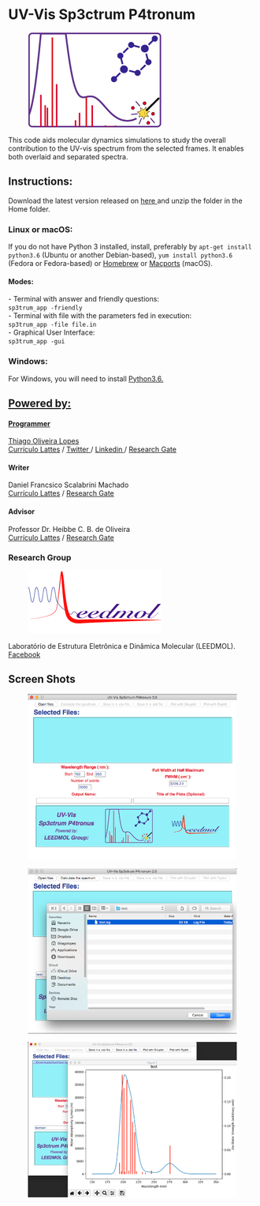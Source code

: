 
<h1>UV-Vis Sp3ctrum P4tronum</h1>
<figure>
  <img src="index/sp3ctrum.png" alt="sp3ctrum">	
</figure>
<p>This code aids molecular dynamics simulations to study the overall contribution to the UV-vis spectrum from the selected frames. It enables both overlaid and separated spectra.</p>

<h2>Instructions:</h2>
Download the latest version released on <a href="https://github.com/lopesth/UV-Vis-Sp3ctrum-P4tronus/archive/2.0.1.zip"> here </a> and unzip the folder in the Home folder.
<br>
<h3>Linux or macOS:</h3>
If you do not have Python 3 installed, install, preferably by <code>apt-get install python3.6</code> (Ubuntu or another Debian-based), <code>yum install python3.6</code> (Fedora or Fedora-based) or <a href="https://brew.sh/index_pt-br.html">Homebrew<a> or <a href="https://www.macports.org">Macports<a> (macOS).
<h4>Modes:</h4>
- Terminal with answer and friendly questions:<br>
<code>sp3trum_app -friendly</code><br>
- Terminal with file with the parameters fed in execution:<br>
<code>sp3trum_app -file file.in</code><br>
- Graphical User Interface:<br>
<code>sp3trum_app -gui</code><br>
<h3>Windows:</h3>
For Windows, you will need to install <a href="https://www.python.org/ftp/python/3.6.3/python-3.6.3-amd64.exe"> Python3.6.

<h2>Powered by:</h2>
<h4>Programmer</h4>
Thiago Oliveira Lopes<br>
<a href="http://lattes.cnpq.br/8870631835172791"> Currículo Lattes</a> / <a href="https://twitter.com/thiago_o_lopes"> Twitter </a> / <a href="https://www.linkedin.com/in/thiago-lopes-1972b270"> Linkedin </a> / <a href="https://www.researchgate.net/profile/Thiago_Lopes2"> Research Gate</a>
<h4>Writer</h4>
Daniel Francsico Scalabrini Machado<br>
<a href="http://lattes.cnpq.br/9791047274773689"> Currículo Lattes</a> / <a href="https://www.researchgate.net/profile/Daniel_Francisco_Machado">Research Gate</a>
<h4>Advisor</h4>
Professor Dr. Heibbe C. B. de Oliveira<br>
<a href="http://lattes.cnpq.br/5995553993631378"> Currículo Lattes</a>  / <a href="https://www.researchgate.net/profile/Heibbe_De_Oliveira2">Research Gate</a>
<h3>Research Group</h3>
<figure>
  <img src="index/leedmol.png" alt="LEEDMOL">	
</figure>
Laboratório de Estrutura Eletrônica e Dinâmica Molecular (LEEDMOL).
<a href="https://www.facebook.com/leedmol/" > Facebook </a>

<h2>Screen Shots</h2>
<figure>
  <img src="index/screen_shot_1.png" alt="sp3ctrum">	
</figure>
<figure>
  <img src="index/screen_Shot2.png" alt="sp3ctrum">	
</figure>
<figure>
  <img src="index/screen_Shot_3.png" alt="sp3ctrum">	
</figure>


